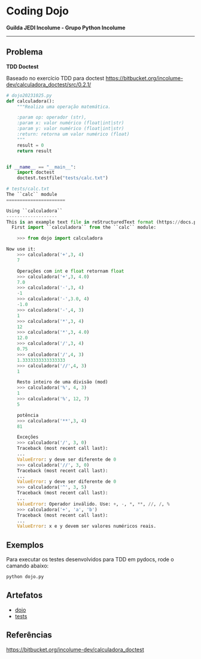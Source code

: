 # Coding Dojo

**Guilda JEDI Incolume - Grupo Python Incolume**

---

## Problema

**TDD Doctest**

Baseado no exercício TDD para doctest https://bitbucket.org/incolume-dev/calculadora_doctest/src/0.2.1/
```python
# dojo20231025.py
def calculadora():
    """Realiza uma operação matemática.

    :param op: operador (str),
    :param x: valor numérico (float|int|str)
    :param y: valor numérico (float|int|str)
    :return: retorna um valor numérico (float)
    """
    result = 0
    return result


if __name__ == "__main__":
    import doctest
    doctest.testfile("tests/calc.txt")
```
```python
# tests/calc.txt
The ``calc`` module
======================

Using ``calculadora``
-------------------
This is an example text file in reStructuredText format (https://docs.python.org/2/library/doctest.html).
  First import ``calculadora`` from the ``calc`` module:

    >>> from dojo import calculadora

Now use it:
    >>> calculadora('+',3, 4)
    7

    Operações com int e float retornam float
    >>> calculadora('+',3, 4.0)
    7.0
    >>> calculadora('-',3, 4)
    -1
    >>> calculadora('-',3.0, 4)
    -1.0
    >>> calculadora('-',4, 3)
    1
    >>> calculadora('*',3, 4)
    12
    >>> calculadora('*',3, 4.0)
    12.0
    >>> calculadora('/',3, 4)
    0.75
    >>> calculadora('/',4, 3)
    1.3333333333333333
    >>> calculadora('//',4, 3)
    1

    Resto inteiro de uma divisão (mod)
    >>> calculadora('%', 4, 3)
    1
    >>> calculadora('%', 12, 7)
    5

    potência
    >>> calculadora('**',3, 4)
    81

    Exceções
    >>> calculadora('/', 3, 0)
    Traceback (most recent call last):
    ...
    ValueError: y deve ser diferente de 0
    >>> calculadora('//', 3, 0)
    Traceback (most recent call last):
    ...
    ValueError: y deve ser diferente de 0
    >>> calculadora('^', 3, 5)
    Traceback (most recent call last):
    ...
    ValueError: Operador inválido. Use: +, -, *, **, //, /, %
    >>> calculadora('+', 'a', 'b')
    Traceback (most recent call last):
    ...
    ValueError: x e y devem ser valores numéricos reais.
```


## Exemplos

Para executar os testes desenvolvidos para TDD em pydocs, rode o camando abaixo:

```python
python dojo.py
```

## Artefatos
- [dojo](./dojo20220809.py)
- [tests](./tests/calc.txt)


## Referências

https://bitbucket.org/incolume-dev/calculadora_doctest

